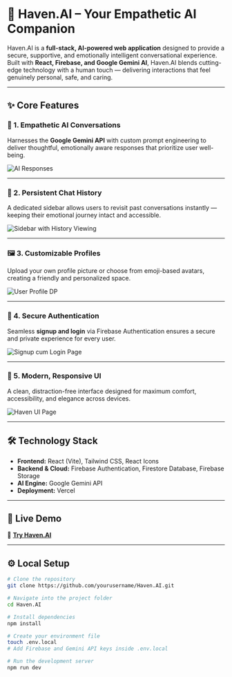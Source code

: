 # 🌟 Haven.AI – Your Empathetic AI Companion

Haven.AI is a **full-stack, AI-powered web application** designed to provide a secure, supportive, and emotionally intelligent conversational experience.  
Built with **React, Firebase, and Google Gemini AI**, Haven.AI blends cutting-edge technology with a human touch — delivering interactions that feel genuinely personal, safe, and caring.

---

## ✨ Core Features

### 🧠 1. Empathetic AI Conversations  
Harnesses the **Google Gemini API** with custom prompt engineering to deliver thoughtful, emotionally aware responses that prioritize user well-being.  

![AI Responses](assets/screenshots/ai-responses.png)

---

### 📜 2. Persistent Chat History  
A dedicated sidebar allows users to revisit past conversations instantly — keeping their emotional journey intact and accessible.  

![Sidebar with History Viewing](assets/screenshots/sidebar-history.png)

---

### 🖼 3. Customizable Profiles  
Upload your own profile picture or choose from emoji-based avatars, creating a friendly and personalized space.  

![User Profile DP](assets/screenshots/user-profile-dp.png)

---

### 🔐 4. Secure Authentication  
Seamless **signup and login** via Firebase Authentication ensures a secure and private experience for every user.  

![Signup cum Login Page](assets/screenshots/signup-login.png)

---

### 💬 5. Modern, Responsive UI  
A clean, distraction-free interface designed for maximum comfort, accessibility, and elegance across devices.  

![Haven UI Page](assets/screenshots/haven-ui.png)

---

## 🛠 Technology Stack
- **Frontend:** React (Vite), Tailwind CSS, React Icons  
- **Backend & Cloud:** Firebase Authentication, Firestore Database, Firebase Storage  
- **AI Engine:** Google Gemini API  
- **Deployment:** Vercel  

---

## 🚀 Live Demo
🔗 **[Try Haven.AI](https://your-vercel-link.vercel.app)**

---

## ⚙️ Local Setup
```bash
# Clone the repository
git clone https://github.com/yourusername/Haven.AI.git

# Navigate into the project folder
cd Haven.AI

# Install dependencies
npm install

# Create your environment file
touch .env.local
# Add Firebase and Gemini API keys inside .env.local

# Run the development server
npm run dev

